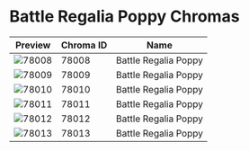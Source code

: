 # Battle Regalia Poppy Chromas

| Preview | Chroma ID | Name |
|---------|-----------|------|
| ![78008](https://raw.communitydragon.org/latest/plugins/rcp-be-lol-game-data/global/default/v1/champion-chroma-images/78/78008.png) | 78008 | Battle Regalia Poppy |
| ![78009](https://raw.communitydragon.org/latest/plugins/rcp-be-lol-game-data/global/default/v1/champion-chroma-images/78/78009.png) | 78009 | Battle Regalia Poppy |
| ![78010](https://raw.communitydragon.org/latest/plugins/rcp-be-lol-game-data/global/default/v1/champion-chroma-images/78/78010.png) | 78010 | Battle Regalia Poppy |
| ![78011](https://raw.communitydragon.org/latest/plugins/rcp-be-lol-game-data/global/default/v1/champion-chroma-images/78/78011.png) | 78011 | Battle Regalia Poppy |
| ![78012](https://raw.communitydragon.org/latest/plugins/rcp-be-lol-game-data/global/default/v1/champion-chroma-images/78/78012.png) | 78012 | Battle Regalia Poppy |
| ![78013](https://raw.communitydragon.org/latest/plugins/rcp-be-lol-game-data/global/default/v1/champion-chroma-images/78/78013.png) | 78013 | Battle Regalia Poppy |